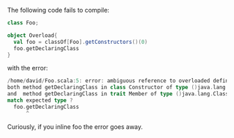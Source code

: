 The following code fails to compile:

```scala
class Foo;

object Overload{
  val foo = classOf[Foo].getConstructors()(0)
  foo.getDeclaringClass
}
```

with the error:

```scala
/home/david/Foo.scala:5: error: ambiguous reference to overloaded definition,
both method getDeclaringClass in class Constructor of type ()java.lang.Class[?0] forSome { type ?0 }
and  method getDeclaringClass in trait Member of type ()java.lang.Class[?0] forSome { type ?0 }
match expected type ?
  foo.getDeclaringClass
      ^
```

Curiously, if you inline foo the error goes away.
